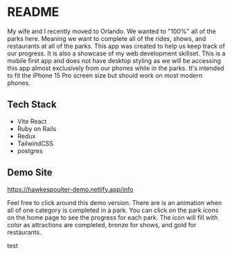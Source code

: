 # README

My wife and I recently moved to Orlando. We wanted to "100%" all of the parks here. Meaning we want to complete 
all of the rides, shows, and restaurants at all of the parks. This app was created to help us keep track of 
our progress. It is also a showcase of my web development skillset. This is a mobile first app and does not have desktop styling 
as we will be accessing this app almost exclusively from our phones while in the parks. It's intended to fit the iPhone 15 Pro screen size but should 
work on most modern phones.

## Tech Stack

- Vite React
- Ruby on Rails
- Redux
- TailwindCSS
- postgres

## Demo Site

https://hawkespoulter-demo.netlify.app/info

Feel free to click around this demo version. There are is an animation when all of one category is completed in a park. You can click on the park icons on the home page to see the progress for each park. The icon will fill with color as attractions are completed, bronze for shows, and gold for restaurants. 

test